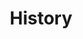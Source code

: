 ---
title: History
sort_by: Name
categories: ["history"]
resources:
  - src: DSC06843.JPG
    params:
      cover: true
---